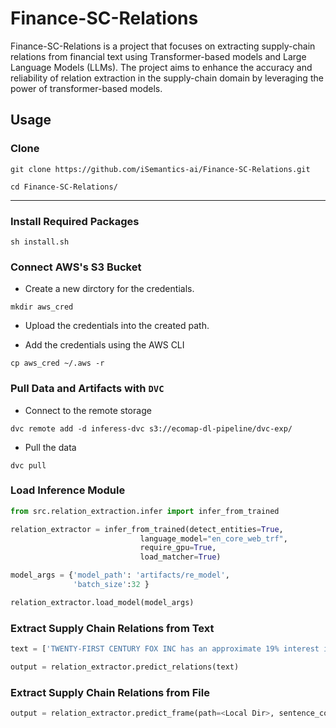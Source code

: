 # Finance-SC-Relations

Finance-SC-Relations is a project that focuses on extracting supply-chain relations from financial text using Transformer-based models and Large Language Models (LLMs). The project aims to enhance the accuracy and reliability of relation extraction in the supply-chain domain by leveraging the power of transformer-based models.

## Usage

### Clone

```
git clone https://github.com/iSemantics-ai/Finance-SC-Relations.git
```

```
cd Finance-SC-Relations/
```

---

### Install Required Packages

```
sh install.sh
```

### Connect AWS's S3 Bucket

- Create a new dirctory for the credentials.

```
mkdir aws_cred
```

- Upload the credentials into the created path.

- Add the credentials using the AWS CLI

```
cp aws_cred ~/.aws -r
```

### Pull Data and Artifacts with `DVC`

- Connect to the remote storage

```
dvc remote add -d inferess-dvc s3://ecomap-dl-pipeline/dvc-exp/
```

- Pull the data

```
dvc pull
```

### Load Inference Module

```python
from src.relation_extraction.infer import infer_from_trained

relation_extractor = infer_from_trained(detect_entities=True,
                             language_model="en_core_web_trf",
                             require_gpu=True,
                             load_matcher=True)

model_args = {'model_path': 'artifacts/re_model',
              'batch_size':32 }

relation_extractor.load_model(model_args)
```

### Extract Supply Chain Relations from Text

```python
text = ['TWENTY-FIRST CENTURY FOX INC has an approximate 19% interest in Rotana Holding FZ-LLC ("Rotana"), a diversified media company in the Middle East and North Africa.']

output = relation_extractor.predict_relations(text)
```

### Extract Supply Chain Relations from File

```python
output = relation_extractor.predict_frame(path=<Local Dir>, sentence_column='Sentence')
```
